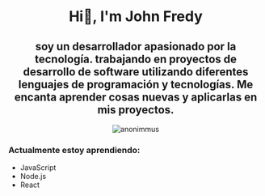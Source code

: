  <div id="cabecera" align="center">
        <h1>Hi👋, I'm John Fredy</h1>
        <h2>soy un desarrollador apasionado por la tecnología. trabajando en proyectos de desarrollo de software utilizando diferentes lenguajes de programación             y tecnologías. Me encanta aprender cosas nuevas y aplicarlas en mis proyectos.</h2>
         <img
            src="https://media.giphy.com/media/qgQUggAC3Pfv687qPC/giphy.gif"
            alt="anonimmus"            
          />
        <div id="cuerpo" >         
          <h3 align="left">Actualmente estoy aprendiendo:</h3>
          <ul id="lista" align="left">
            <li>JavaScript</li>
            <li>Node.js</li>
            <li>React</li>
          </ul>
        </div>
      </div>
